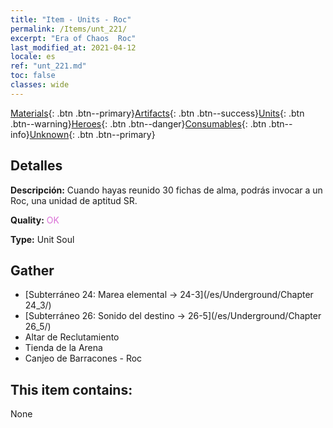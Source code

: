 ```yaml
---
title: "Item - Units - Roc"
permalink: /Items/unt_221/
excerpt: "Era of Chaos  Roc"
last_modified_at: 2021-04-12
locale: es
ref: "unt_221.md"
toc: false
classes: wide
---
```

 [Materials](/es/Items/){: .btn .btn--primary}[Artifacts](/es/Items/Artifacts/){: .btn .btn--success}[Units](/es/Items/Units/){: .btn .btn--warning}[Heroes](/es/Items/Heroes/){: .btn .btn--danger}[Consumables](/es/Items/Consumables/){: .btn .btn--info}[Unknown](/es/Items/Unknown/){: .btn .btn--primary}

## Detalles
 **Descripción:** Cuando hayas reunido 30 fichas de alma, podrás invocar a un Roc, una unidad de aptitud SR.

 **Quality:** <span style="color: #DA70D6">OK</span>

 **Type:** Unit Soul

## Gather

*    [Subterráneo 24: Marea elemental -> 24-3](/es/Underground/Chapter 24_3/) 
*    [Subterráneo 26: Sonido del destino -> 26-5](/es/Underground/Chapter 26_5/) 
*    Altar de Reclutamiento 
*    Tienda de la Arena 
*    Canjeo de Barracones - Roc 

## This item contains:

  None

